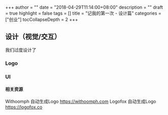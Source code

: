 +++
author = ""
date = "2018-04-29T11:14:00+08:00"
description = ""
draft = true
highlight = false
tags = []
title = "记我的第一次 - 设计篇"
categories = ["创业"]
tocCollapseDepth = 2
+++
## 设计（视觉/交互）
我们过度设计了

### Logo
### UI
#### 相关资源
Withoomph 自动生成Logo https://withoomph.com
Logofox 自动生成Logo https://logofox.co